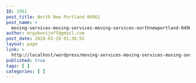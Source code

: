 ```yaml
---
ID: 1951
post_title: North New Portland 04961
post_name: >
  moving-services-moving-services-moving-services-northnewportland-04961
author: mrgabonijeff@gmail.com
post_date: 2018-03-28 01:36:55
layout: page
link: >
  http://localhost/wordpress/moving-services-moving-services-moving-services-northnewportland-04961/
published: true
tags: [ ]
categories: [ ]
---
```

